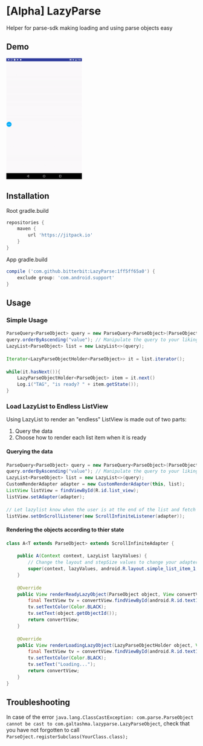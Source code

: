 # [Alpha] LazyParse
Helper for parse-sdk making loading and using parse objects easy  

Demo
-----------
<img src="https://github.com/bitterbit/LazyParse/raw/master/images/demolist.gif" width=200>

Installation
-----------
Root gradle.build
``` gradle
repositories {
    maven {
        url 'https://jitpack.io'
    }
}
```

App gradle.build
``` gradle
compile ('com.github.bitterbit:LazyParse:1ff5ff65a0') {
    exclude group: 'com.android.support'
}
```

Usage
-----------

### Simple Usage 
``` java
ParseQuery<ParseObject> query = new ParseQuery<ParseObject>(ParseObject.class);
query.orderByAscending("value"); // Manipulate the query to your liking
LazyList<ParseObject> list = new LazyList<>(query);

Iterator<LazyParseObjectHolder<ParseObject>> it = list.iterator();

while(it.hasNext()){
    LazyParseObjectHolder<ParseObject> item = it.next()
    Log.i("TAG", "is ready? " + item.getState());
}
```

### Load LazyList to Endless ListView

Using LazyList to render an "endless" ListView is made out of two parts:
1. Query the data
2. Choose how to render each list item when it is ready


#### Querying the data
``` java
ParseQuery<ParseObject> query = new ParseQuery<ParseObject>(ParseObject.class);
query.orderByAscending("value"); // Manipulate the query to your liking
LazyList<ParseObject> list = new LazyList<>(query);
CustomRenderAdapter adapter = new CustomRenderAdapter(this, list);
ListView listView = findViewById(R.id.list_view);
listView.setAdapter(adapter);

// Let lazylist know when the user is at the end of the list and fetch more objects
listView.setOnScrollListener(new ScrollInfiniteListener(adapter));
```

#### Rendering the objects according to thier state
``` java
class A<T extends ParseObject> extends ScrollInfiniteAdapter {
        
    public A(Context context, LazyList lazyValues) {
        // Change the layout and stepSize values to change your adapters behaviour
        super(context, lazyValues, android.R.layout.simple_list_item_1, 20);
    }

    @Override
    public View renderReadyLazyObject(ParseObject object, View convertView, @NonNull ViewGroup parent) {
        final TextView tv = convertView.findViewById(android.R.id.text1);
        tv.setTextColor(Color.BLACK);
        tv.setText(object.getObjectId());
        return convertView;
    }

    @Override
    public View renderLoadingLazyObject(LazyParseObjectHolder object, View convertView, @NonNull ViewGroup parent) {
        final TextView tv = convertView.findViewById(android.R.id.text1);
        tv.setTextColor(Color.BLACK);
        tv.setText("Loading...");
        return convertView;
    }
}
```

Troubleshooting
-----------
In case of the error   `java.lang.ClassCastException: com.parse.ParseObject cannot be cast to com.galtashma.lazyparse.LazyParseObject`, check that you have not forgotten to call `ParseOject.registerSubclass(YourClass.class);`
